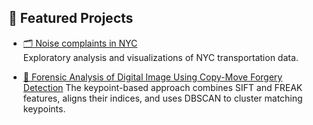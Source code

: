 ## 📁 Featured Projects

- [🗂 Noise complaints in NYC](https://github.com/Alex98329/Alex-portfolio/blob/main/Tech_test_DOT.ipynb)  
  Exploratory analysis and visualizations of NYC transportation data.

- [🧠 Forensic Analysis of Digital Image Using Copy-Move Forgery Detection](https://github.com/Alex98329/Alex-portfolio/blob/main/Project_Report%20-%20final%200513.pdf)
  The keypoint-based approach combines SIFT and FREAK features, aligns their indices, and uses DBSCAN to cluster matching keypoints.
